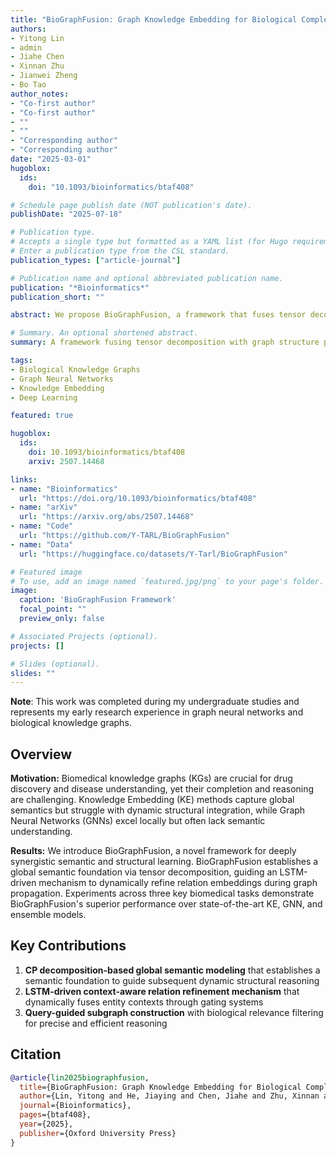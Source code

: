 ```yaml
---
title: "BioGraphFusion: Graph Knowledge Embedding for Biological Completion and Reasoning"
authors:
- Yitong Lin
- admin
- Jiahe Chen
- Xinnan Zhu
- Jianwei Zheng
- Bo Tao
author_notes:
- "Co-first author"
- "Co-first author"
- ""
- ""
- "Corresponding author"
- "Corresponding author"
date: "2025-03-01"
hugoblox:
  ids:
    doi: "10.1093/bioinformatics/btaf408"

# Schedule page publish date (NOT publication's date).
publishDate: "2025-07-18"

# Publication type.
# Accepts a single type but formatted as a YAML list (for Hugo requirements).
# Enter a publication type from the CSL standard.
publication_types: ["article-journal"]

# Publication name and optional abbreviated publication name.
publication: "*Bioinformatics*"
publication_short: ""

abstract: We propose BioGraphFusion, a framework that fuses tensor decomposition with graph structure propagation for biological knowledge graph completion and reasoning. The framework addresses limitations in existing methods by providing dynamic and deep coupling between semantic understanding and structure learning through CP decomposition-based global semantic modeling and LSTM-driven context-aware relation refinement mechanisms.

# Summary. An optional shortened abstract.
summary: A framework fusing tensor decomposition with graph structure propagation for biological knowledge graph completion and reasoning.

tags:
- Biological Knowledge Graphs
- Graph Neural Networks
- Knowledge Embedding
- Deep Learning

featured: true

hugoblox:
  ids:
    doi: 10.1093/bioinformatics/btaf408
    arxiv: 2507.14468

links:
- name: "Bioinformatics"
  url: "https://doi.org/10.1093/bioinformatics/btaf408"
- name: "arXiv"
  url: "https://arxiv.org/abs/2507.14468"
- name: "Code"
  url: "https://github.com/Y-TARL/BioGraphFusion"
- name: "Data"
  url: "https://huggingface.co/datasets/Y-Tarl/BioGraphFusion"

# Featured image
# To use, add an image named `featured.jpg/png` to your page's folder. 
image:
  caption: 'BioGraphFusion Framework'
  focal_point: ""
  preview_only: false

# Associated Projects (optional).
projects: []

# Slides (optional).
slides: ""
---
```


**Note**: This work was completed during my undergraduate studies and represents my early research experience in graph neural networks and biological knowledge graphs.

## Overview

**Motivation:** Biomedical knowledge graphs (KGs) are crucial for drug discovery and disease understanding, yet their completion and reasoning are challenging. Knowledge Embedding (KE) methods capture global semantics but struggle with dynamic structural integration, while Graph Neural Networks (GNNs) excel locally but often lack semantic understanding.

**Results:** We introduce BioGraphFusion, a novel framework for deeply synergistic semantic and structural learning. BioGraphFusion establishes a global semantic foundation via tensor decomposition, guiding an LSTM-driven mechanism to dynamically refine relation embeddings during graph propagation. Experiments across three key biomedical tasks demonstrate BioGraphFusion's superior performance over state-of-the-art KE, GNN, and ensemble models.

## Key Contributions

1. **CP decomposition-based global semantic modeling** that establishes a semantic foundation to guide subsequent dynamic structural reasoning
2. **LSTM-driven context-aware relation refinement mechanism** that dynamically fuses entity contexts through gating systems  
3. **Query-guided subgraph construction** with biological relevance filtering for precise and efficient reasoning

## Citation

```bibtex
@article{lin2025biographfusion,
  title={BioGraphFusion: Graph Knowledge Embedding for Biological Completion and Reasoning},
  author={Lin, Yitong and He, Jiaying and Chen, Jiahe and Zhu, Xinnan and Zheng, Jianwei and Tao, Bo},
  journal={Bioinformatics},
  pages={btaf408},
  year={2025},
  publisher={Oxford University Press}
}
```
